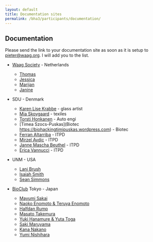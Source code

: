 ```yaml
---
layout: default
title: Documentation sites
permalink: /bha3/participants/documentation/
---
```


## Documentation

Please send the link to your documentation site as soon as it is setup to [pieter@waag.org](mailto:pieter@waag.org). I will add you to the list.

* [Waag Society](http://www.waag.org) - Netherlands
  * [Thomas](http://thomashoogewerf.nl/Biohack/biohack.html)
  * [Jessica](http://jesbeirbiohacks.github.io/)
  * [Marijan](http://marijan1.github.io)
  * [Janine]( http://janinehuizenga.github.io)

* SDU - Denmark
  * [Karen Lise Krabbe](https://www.facebook.com/understandingbacterialcellulose) - glass artist	
  * [Mia Skovgaard](https://xonweb.tumblr.com/) - texiles
  * [Torsti Honkanen](http://TorstiHonkanen.github.io) - Auto engi
  * [Timea Szocs-Puskas](Biotec	https://biohackingtimipuskas.wordpress.com) - Biotec
  * [Ferran Altarriba](http://www.ferranaltarriba.com/projects/biohack/)	- ITPD
  * [Mirzel Avdic](https://github.com/mirzel92/MA_BioHack) - ITPD
  * [Janne Mascha Beuthel](https://maschabiohack.wordpress.com/) - ITPD
  * [Erica Vannucci](https://www.behance.net/gallery/35840391/Investigating-colors-PANTONE-vs-Bacterias) - ITPD

* UNM - USA
  * [Lani Brush](https://github.com/lbrush/helloworld/wiki)
  * [Isaiah Smith](https://github.com/DasMouse/unmBioArt/wiki/about)
  * [Sean Simmons](https://github.com/ssimmons16/Sean-S-BioArtDesign/wiki)

* [BioClub](http://www.bioclub.org) Tokyo - Japan
  * [Mayumi Sakai](http://pandavsky.github.io)
  * [Naoko Enomoto & Teruya Enomoto](http://teruyanaokoeno.wix.com/mysite)
  * [Halfdan Rump](http://wrongbat.com/bha3/)
  * [Masato Takemura](http://takespace.github.io/BioHackAcademy/)
  * [Yuki Hanamure & Yuta Toga](http://mure-artworks.wix.com/mysite-1)
  * [Saki Maruyama](http://sakibio.jimdo.com/)
  * [Kana Nakano](https://medium.com/@nknkn)
  * [Yumi Nishihara](https://yuminishihara.github.io)


